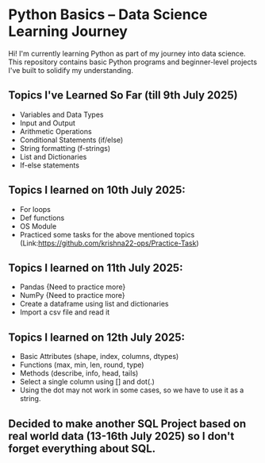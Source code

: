 #  Python Basics – Data Science Learning Journey

Hi! I'm currently learning Python as part of my journey into data science. This repository contains basic Python programs and beginner-level projects I've built to solidify my understanding.

##  Topics I've Learned So Far (till 9th July 2025)

- Variables and Data Types
- Input and Output
- Arithmetic Operations
- Conditional Statements (if/else)
- String formatting (f-strings)
- List and Dictionaries 
- If-else statements                       

## Topics I learned on 10th July 2025:

- For loops 
- Def functions 
- OS Module 
- Practiced some tasks for the above mentioned topics (Link:https://github.com/krishna22-ops/Practice-Task)

## Topics I learned on 11th July 2025:

- Pandas {Need to practice more}
- NumPy {Need to practice more}
- Create a dataframe using list and dictionaries 
- Import a csv file and read it

## Topics I learned on 12th July 2025:

- Basic Attributes (shape, index, columns, dtypes)
- Functions (max, min, len, round, type)
- Methods (describe, info, head, tails)
- Select a single column using [] and dot(.)
- Using the dot may not work in some cases, so we have to use it as a string.

## Decided to make another SQL Project based on real world data (13-16th July 2025) so I don't forget everything about SQL.  
